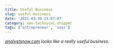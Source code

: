 ```yaml
---
title: Useful Business
slug: useful-business
date: '2021-03-30 23:07:07'
category: non-technical.snippet
tags: ['entrepreneur', 'saas']
---
```


_[analystsnow.com](http://analystsnow.com) looks like a really useful business._
